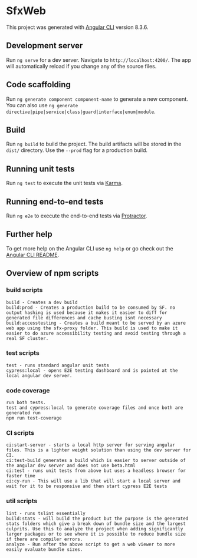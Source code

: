 # SfxWeb

This project was generated with [Angular CLI](https://github.com/angular/angular-cli) version 8.3.6.

## Development server

Run `ng serve` for a dev server. Navigate to `http://localhost:4200/`. The app will automatically reload if you change any of the source files.

## Code scaffolding

Run `ng generate component component-name` to generate a new component. You can also use `ng generate directive|pipe|service|class|guard|interface|enum|module`.

## Build

Run `ng build` to build the project. The build artifacts will be stored in the `dist/` directory. Use the `--prod` flag for a production build.

## Running unit tests

Run `ng test` to execute the unit tests via [Karma](https://karma-runner.github.io).

## Running end-to-end tests

Run `ng e2e` to execute the end-to-end tests via [Protractor](http://www.protractortest.org/).

## Further help

To get more help on the Angular CLI use `ng help` or go check out the [Angular CLI README](https://github.com/angular/angular-cli/blob/master/README.md).


## Overview of npm scripts

### build scripts

```
build - Creates a dev build 
build:prod - Creates a production build to be consumed by SF. no output hashing is used because it makes it easier to diff for generated file differences and cache busting isnt necessary
build:accesstesting - Creates a build meant to be served by an azure web app using the sfx-proxy folder. This build is used to make it easier to do azure accessibility testing and avoid testing through a real SF cluster.

```


### test scripts
```
test - runs standard angular unit tests
cypress:local - opens E2E testing dashboard and is pointed at the local angular dev server.
```

### code coverage
```
run both tests.
test and cypress:local to generate coverage files and once both are generated run
npm run test-coverage
```

### CI scripts

```
ci:start-server - starts a local http server for serving angular files. This is a lighter weight solution than using the dev server for CI.
ci:test-build generates a build which is easier to server outside of the angular dev server and does not use beta.html
ci:test - runs unit tests from above but uses a headless browser for faster time
ci:cy-run - This will use a lib that will start a local server and wait for it to be responsive and then start cypress E2E tests
```

### util scripts

```
lint - runs tslint essentially
build:stats - will build the product but the purpose is the generated stats folders which give a break down of bundle size and the largest culprits. Use this to analyze the project when adding significantly larger packages or to see where it is possible to reduce bundle size if there are compiler errors.
analyze - Run after the above script to get a web viewer to more easily evaluate bundle sizes.
```
